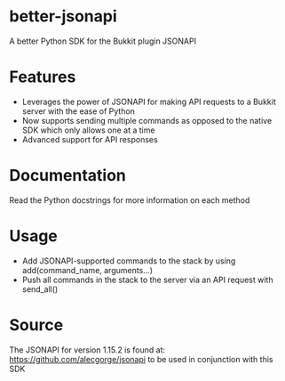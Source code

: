 # better-jsonapi
A better Python SDK for the Bukkit plugin JSONAPI

# Features
* Leverages the power of JSONAPI for making API requests to a Bukkit server with the ease of Python
* Now supports sending multiple commands as opposed to the native SDK which only allows one at a time
* Advanced support for API responses

# Documentation
Read the Python docstrings for more information on each method

# Usage
* Add JSONAPI-supported commands to the stack by using add(command_name, arguments...)
* Push all commands in the stack to the server via an API request with send_all()

# Source
The JSONAPI for version 1.15.2 is found at: https://github.com/alecgorge/jsonapi to be used in conjunction with this SDK

